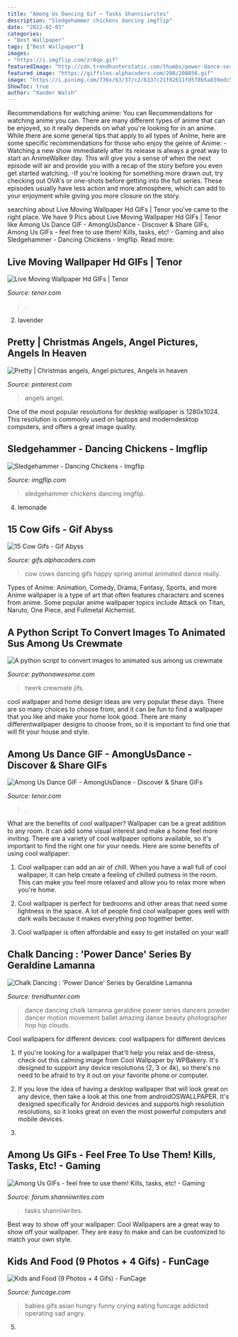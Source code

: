 ```yaml
---
title: "Among Us Dancing Gif ~ Tasks Shanniiwrites"
description: "Sledgehammer chickens dancing imgflip"
date: "2022-02-03"
categories:
- "Best Wallpaper"
tags: ["Best Wallpaper"]
images:
- "https://i.imgflip.com/zr8qo.gif"
featuredImage: "http://cdn.trendhunterstatic.com/thumbs/power-dance-series-by-geraldine-lamanna.jpeg"
featured_image: "https://giffiles.alphacoders.com/208/208856.gif"
image: "https://i.pinimg.com/736x/63/37/c2/6337c21f82611fd5f8b5a839edc5aec4--christmas-angels-christmas-time.jpg"
ShowToc: true
author: "Xander Walsh"
---
```



Recommendations for watching anime: You can
Recommendations for watching anime you can. There are many different types of anime that can be enjoyed, so it really depends on what you're looking for in an anime. While there are some general tips that apply to all types of Anime, here are some specific recommendations for those who enjoy the genre of Anime: 
-Watching a new show immediately after its release is always a great way to start an AnimeWalker day. This will give you a sense of when the next episode will air and provide you with a recap of the story before you even get started watching. 
-If you're looking for something more drawn out, try checking out OVA's or one-shots before getting into the full series. These episodes usually have less action and more atmosphere, which can add to your enjoyment while giving you more closure on the story.

	

		
searching about Live Moving Wallpaper Hd GIFs | Tenor you've came to the right place. We have 9 Pics about Live Moving Wallpaper Hd GIFs | Tenor like Among Us Dance GIF - AmongUsDance - Discover &amp; Share GIFs, Among Us GIFs - feel free to use them! Kills, tasks, etc! - Gaming and also Sledgehammer - Dancing Chickens - Imgflip. Read more:
		
    
## Live Moving Wallpaper Hd GIFs | Tenor

<img loading=lazy src="https://c.tenor.com/-3FF4pYJWKgAAAAd/abell46s-reface.gif" onerror="this.onerror=null;this.src='https://tse1.mm.bing.net/th?id=OIP.mQ7HhMufHGez4ffverBoTAAAAA&amp;pid=15.1';" alt="Live Moving Wallpaper Hd GIFs | Tenor">

_Source: tenor.com_

>. 

	

2. lavender 

    
## Pretty | Christmas Angels, Angel Pictures, Angels In Heaven

<img loading=lazy src="https://i.pinimg.com/736x/63/37/c2/6337c21f82611fd5f8b5a839edc5aec4--christmas-angels-christmas-time.jpg" onerror="this.onerror=null;this.src='https://tse4.mm.bing.net/th?id=OIP.6VTFqfHhBBvF-D-rrTVx5AAAAA&amp;pid=15.1';" alt="Pretty | Christmas angels, Angel pictures, Angels in heaven">

_Source: pinterest.com_

>angels angel. 

	

One of the most popular resolutions for desktop wallpaper is 1280x1024. This resolution is commonly used on laptops and moderndesktop computers, and offers a great image quality.

    
## Sledgehammer - Dancing Chickens - Imgflip

<img loading=lazy src="https://i.imgflip.com/zr8qo.gif" onerror="this.onerror=null;this.src='https://tse1.mm.bing.net/th?id=OIP.za0WncNk0zGS1guk-aFQvgEsDG&amp;pid=15.1';" alt="Sledgehammer - Dancing Chickens - Imgflip">

_Source: imgflip.com_

>sledgehammer chickens dancing imgflip. 

	

4. lemonade 

    
## 15 Cow Gifs - Gif Abyss

<img loading=lazy src="https://giffiles.alphacoders.com/208/208856.gif" onerror="this.onerror=null;this.src='https://tse2.mm.bing.net/th?id=OIP.5Fp5G4wJdF9blBKjTNKoNAHaEK&amp;pid=15.1';" alt="15 Cow Gifs - Gif Abyss">

_Source: gifs.alphacoders.com_

>cow cows dancing gifs happy spring animal animated dance really. 

	

Types of Anime: Animation, Comedy, Drama, Fantasy, Sports, and more
Anime wallpaper is a type of art that often features characters and scenes from anime. Some popular anime wallpaper topics include Attack on Titan, Naruto, One Piece, and Fullmetal Alchemist.

    
## A Python Script To Convert Images To Animated Sus Among Us Crewmate

<img loading=lazy src="https://pythonawesome.com/content/images/2021/06/119789119-aec8d280-beca-11eb-9a4c-c81b9539526d.gif" onerror="this.onerror=null;this.src='https://tse2.mm.bing.net/th?id=OIP.yc-dIlWX_ONkesv_9QPFngHaDq&amp;pid=15.1';" alt="A python script to convert images to animated sus among us crewmate">

_Source: pythonawesome.com_

>twerk crewmate jifs. 

	

cool wallpaper and home design ideas are very popular these days. There are so many choices to choose from, and it can be fun to find a wallpaper that you like and make your home look good. There are many differentwallpaper designs to choose from, so it is important to find one that will fit your house and style.

    
## Among Us Dance GIF - AmongUsDance - Discover &amp; Share GIFs

<img loading=lazy src="https://media.tenor.com/images/f3766391921ad7de8e36a12f1d0fed6d/tenor.gif" onerror="this.onerror=null;this.src='https://tse1.mm.bing.net/th?id=OIP.83ZjkZIa196ONqEvHQ_tbQAAAA&amp;pid=15.1';" alt="Among Us Dance GIF - AmongUsDance - Discover &amp; Share GIFs">

_Source: tenor.com_

>. 

	

What are the benefits of cool wallpaper?
Wallpaper can be a great addition to any room. It can add some visual interest and make a home feel more inviting. There are a variety of cool wallpaper options available, so it's important to find the right one for your needs. Here are some benefits of using cool wallpaper: 
1. Cool wallpaper can add an air of chill. When you have a wall full of cool wallpaper, it can help create a feeling of chilled outness in the room. This can make you feel more relaxed and allow you to relax more when you're home. 

2. Cool wallpaper is perfect for bedrooms and other areas that need some lightness in the space. A lot of people find cool wallpaper goes well with dark walls because it makes everything pop together better. 

3. Cool wallpaper is often affordable and easy to get installed on your wall!

    
## Chalk Dancing : &#039;Power Dance&#039; Series By Geraldine Lamanna

<img loading=lazy src="http://cdn.trendhunterstatic.com/thumbs/power-dance-series-by-geraldine-lamanna.jpeg" onerror="this.onerror=null;this.src='https://tse2.mm.bing.net/th?id=OIP.N1ROdlR4yXgvAJw5cufszAHaLH&amp;pid=15.1';" alt="Chalk Dancing : &#039;Power Dance&#039; Series by Geraldine Lamanna">

_Source: trendhunter.com_

>dance dancing chalk lamanna geraldine power series dancers powder dancer motion movement ballet amazing danse beauty photographer hop hip clouds. 

	

Cool wallpapers for different devices:
cool wallpapers for different devices 

1. If you're looking for a wallpaper that'll help you relax and de-stress, check out this calming image from Cool Wallpaper by WPBakery. It's designed to support any device resolutions (2, 3 or 4k), so there's no need to be afraid to try it out on your favorite phone or computer.

2. If you love the idea of having a desktop wallpaper that will look great on any device, then take a look at this one from androidOSWALLPAPER. It's designed specifically for Android devices and supports high resolution resolutions, so it looks great on even the most powerful computers and mobile devices.

3.

    
## Among Us GIFs - Feel Free To Use Them! Kills, Tasks, Etc! - Gaming

<img loading=lazy src="https://forum.shanniiwrites.com/uploads/default/original/3X/e/f/ef5589da7e36f9bd4a6a776b544b308d90ef1878.gif" onerror="this.onerror=null;this.src='https://tse4.mm.bing.net/th?id=OIP.DXf3Zvcg4LHsmkra9mlulgHaED&amp;pid=15.1';" alt="Among Us GIFs - feel free to use them! Kills, tasks, etc! - Gaming">

_Source: forum.shanniiwrites.com_

>tasks shanniiwrites. 

	

Best way to show off your wallpaper:
Cool Wallpapers are a great way to show off your wallpaper. They are easy to make and can be customized to match your own style.

    
## Kids And Food (9 Photos + 4 Gifs) - FunCage

<img loading=lazy src="http://www.funcage.com/blog/wp-content/uploads/2013/11/Babies-Addicted-to-Food-15.gif" onerror="this.onerror=null;this.src='https://tse2.mm.bing.net/th?id=OIP.6rWACRtdFt_MAFd0Dh7cuwAAAA&amp;pid=15.1';" alt="Kids and Food (9 Photos + 4 Gifs) - FunCage">

_Source: funcage.com_

>babies gifs asian hungry funny crying eating funcage addicted operating sad angry. 

	

5.

